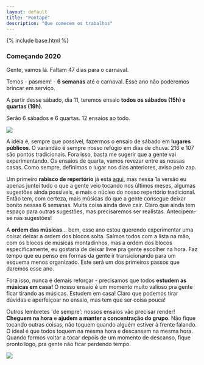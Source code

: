 ```yaml
---
layout: default
title: "Pontapé"
description: "Que comecem os trabalhos"
---
```

{% include base.html %}

### Começando 2020

Gente, vamos lá. Faltam 47 dias para o carnaval.

Temos - pasmem! - **6 semanas** até o carnaval. Esse ano não poderemos brincar em serviço.

A partir desse sábado, dia 11, teremos ensaio **todos os sábados (15h) e quartas (19h)**.

Serão 6 sábados e 6 quartas. 12 ensaios ao todo.

<img src='{{base}}/img/fotos_2015/foto1.jpg'/>

A idéia é, sempre que possível, fazermos o ensaio de sábado em **lugares públicos**. O varandão é sempre nosso refúgio em dias de chuva. 216 e 107 são pontos tradicionais. Fora isso, basta me sugerir que a gente vai experimentando. Os ensaios de quarta, vamos revezar entre as nossas casas. Como sempre, definimos o lugar nos dias anteriores, aviso pelo zap.

Um primeiro **rabisco de repertório** já está [aqui](/{{base}}/repertorio), mas nessa 1a versão eu apenas juntei tudo o que a gente veio tocando nos últimos meses, algumas sugestões ainda possíveis, e mais o núcleo do nosso repertório tradicional. Então tem, com certeza, mais músicas do que a gente consegue deixar bonito nessas 6 semanas. Muita coisa ainda deve cair. Claro que ainda tem espaço para outras sugestões, mas precisaremos ser realistas. Antecipem-se nas sugestões!

A **ordem das músicas**... bem, esse ano estou querendo experimentar uma coisa: deixar a ordem dos blocos solta. Saímos todos com a lista na mão, com os blocos de músicas montadinhos, mas a ordem dos blocos especificamente, eu gostaria de deixar livre pra gente escolher na hora. Faz tempo que eu penso em formas da gente ir transicionando para um esquema menos organizado. Este será um dos primeiros passos que daremos esse ano.

Fora isso, nunca é demais reforçar - precisamos que todos **estudem as músicas em casa!** O nosso ensaio é um momento muito valioso pra gente ficar tirando as músicas. Estudem em casa! Claro que podemos tirar dúvidas e aperfeiçoar no ensaio, mas tem que ser coisa pouca!

Outros lembretes 'de sempre': nossos ensaios vão precisar render! **Cheguem na hora** e **ajudem a manter a concentração do grupo**. Não fique tocando outras coisas, não toquem quando alguém estiver à frente falando. O ideal é que todos toquem na mesma hora e descansem na mesma hora. Quando formos voltar a tocar depois de um momento de descanso, fique pronto logo, pra gente não ficar perdendo tempo. 

<img src='{{base}}/img/fotos_2015/foto9.jpg'/>